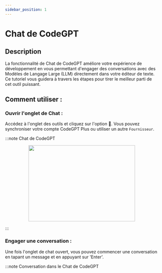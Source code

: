 ```yaml
---
sidebar_position: 1
---
```

# Chat de CodeGPT

## Description
La fonctionnalité de Chat de CodeGPT améliore votre expérience de développement en vous permettant d'engager des conversations avec des Modèles de Langage Large (LLM) directement dans votre éditeur de texte. Ce tutoriel vous guidera à travers les étapes pour tirer le meilleur parti de cet outil puissant.

## Comment utiliser :
### Ouvrir l'onglet de Chat :
Accédez à l'onglet des outils et cliquez sur l'option 💬. Vous pouvez synchroniser votre compte CodeGPT Plus ou utiliser un autre `Fournisseur`.

:::note Chat de CodeGPT
<p align="center">
      <img width="350" height="250" src="https://github.com/davila7/code-gpt-docs/assets/37567214/7f0d756a-4698-44a4-bff7-77d68f69f585" />
</p>
:::

### Engager une conversation :

Une fois l'onglet de chat ouvert, vous pouvez commencer une conversation en tapant un message et en appuyant sur 'Enter'.

:::note Conversation dans le Chat de CodeGPT
<p align="center">
      <img width="600" height="450" src="https://github.com/davila7/code-gpt-docs/assets/37567214/286fd1a9-beda-42a5-8219
